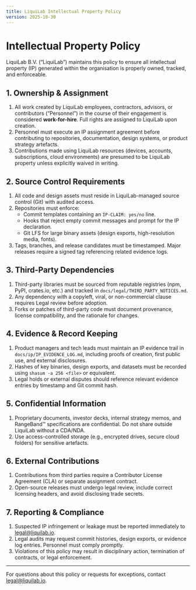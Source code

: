 ```yaml
---
title: LiquiLab Intellectual Property Policy
version: 2025-10-30
---
```


# Intellectual Property Policy

LiquiLab B.V. (“LiquiLab”) maintains this policy to ensure all intellectual property (IP) generated within the organisation is properly owned, tracked, and enforceable.

## 1. Ownership & Assignment

1. All work created by LiquiLab employees, contractors, advisors, or contributors (“Personnel”) in the course of their engagement is considered **work-for-hire**. Full rights are assigned to LiquiLab upon creation.
2. Personnel must execute an IP assignment agreement before contributing to repositories, documentation, design systems, or product strategy artefacts.
3. Contributions made using LiquiLab resources (devices, accounts, subscriptions, cloud environments) are presumed to be LiquiLab property unless explicitly waived in writing.

## 2. Source Control Requirements

1. All code and design assets must reside in LiquiLab-managed source control (Git) with audited access.
2. Repositories must enforce:
   - Commit templates containing an `IP-CLAIM: yes/no` line.
   - Hooks that reject empty commit messages and prompt for the IP declaration.
   - Git LFS for large binary assets (design exports, high-resolution media, fonts).
3. Tags, branches, and release candidates must be timestamped. Major releases require a signed tag referencing related evidence logs.

## 3. Third-Party Dependencies

1. Third-party libraries must be sourced from reputable registries (npm, PyPI, crates.io, etc.) and tracked in `docs/legal/THIRD_PARTY_NOTICES.md`.
2. Any dependency with a copyleft, viral, or non-commercial clause requires Legal review before adoption.
3. Forks or patches of third-party code must document provenance, license compatibility, and the rationale for changes.

## 4. Evidence & Record Keeping

1. Product managers and tech leads must maintain an IP evidence trail in `docs/ip/IP_EVIDENCE_LOG.md`, including proofs of creation, first public use, and external disclosures.
2. Hashes of key binaries, design exports, and datasets must be recorded using `shasum -a 256 <file>` or equivalent.
3. Legal holds or external disputes should reference relevant evidence entries by timestamp and Git commit hash.

## 5. Confidential Information

1. Proprietary documents, investor decks, internal strategy memos, and RangeBand™ specifications are confidential. Do not share outside LiquiLab without a CDA/NDA.
2. Use access-controlled storage (e.g., encrypted drives, secure cloud folders) for sensitive artefacts.

## 6. External Contributions

1. Contributions from third parties require a Contributor License Agreement (CLA) or separate assignment contract.
2. Open-source releases must undergo legal review, include correct licensing headers, and avoid disclosing trade secrets.

## 7. Reporting & Compliance

1. Suspected IP infringement or leakage must be reported immediately to legal@liquilab.io.
2. Legal audits may request commit histories, design exports, or evidence log entries. Personnel must comply promptly.
3. Violations of this policy may result in disciplinary action, termination of contracts, or legal enforcement.

---

For questions about this policy or requests for exceptions, contact legal@liquilab.io.
